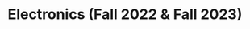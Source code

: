 ---
title: "Electronics (Fall 2022 & Fall 2023)"
collection: teaching
type: "Teaching Assistant"
permalink: /teaching/teaching-3
venue: "Binghamton University, Electrical and Computer Engineering"
location: "Binghamton, New York"
---